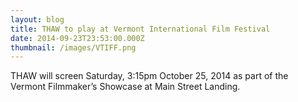```yaml
---
layout: blog
title: THAW to play at Vermont International Film Festival
date: 2014-09-23T23:53:00.000Z
thumbnail: /images/VTIFF.png
---
```

THAW will screen Saturday, 3:15pm October 25, 2014 as part of the Vermont Filmmaker’s Showcase at Main Street Landing.

